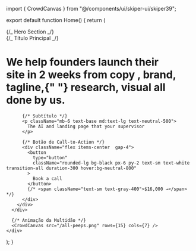import { CrowdCanvas } from "@/components/ui/skiper-ui/skiper39";

export default function Home() {
return (
<div className="relative h-screen w-full">
{/_ Hero Section _/}
<div className="absolute inset-0 z-10 flex items-start justify-center pt-24">
<div className="max-w-3xl px-6">
{/_ Título Principal _/}
<h1 className="mb-4 text-3xl md:text-4xl font-normal leading-tight tracking-tight text-black">
We help <span className="italic">founders</span> launch their
<br />
site in 2 weeks from <span className="text-blue-500">
copy
</span>, <span className="text-red-500">brand</span>,<br />
<span className="text-green-500">tagline</span>,{" "}
<span className="text-yellow-500">research</span>, visual all done
by us.
</h1>

          {/* Subtítulo */}
          <p className="mb-6 text-base md:text-lg text-neutral-500">
            The AI and landing page that your supervisor
          </p>

          {/* Botão de Call-to-Action */}
          <div className="flex items-center  gap-4">
            <button
              type="button"
              className="rounded-lg bg-black px-6 py-2 text-sm text-white transition-all duration-300 hover:bg-neutral-800"
            >
              Book a call
            </button>
            {/* <span className="text-sm text-gray-400">$16,000 →</span> */}
          </div>
        </div>
      </div>

      {/* Animação da Multidão */}
      <CrowdCanvas src="/all-peeps.png" rows={15} cols={7} />
    </div>

);
}
